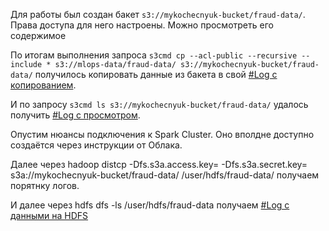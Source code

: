 Для работы был создан бакет `s3://mykochecnyuk-bucket/fraud-data/`. Права доступа для него настроены. Можно просмотреть его содержимое

По итогам выполнения запроса `s3cmd cp --acl-public --recursive --include * s3://mlops-data/fraud-data/ s3://mykochecnyuk-bucket/fraud-data/` получилось копировать данные из бакета в свой [#Log с копированием](log_of_copy.txt).

И по запросу `s3cmd ls s3://mykochecnyuk-bucket/fraud-data/` удалось получить [#Log с просмотром](log_of_ls.txt).

Опустим нюансы подключения к Spark Cluster. Оно вполдне доступно создаётся через инструкции от Облака.

Далее через
hadoop distcp -Dfs.s3a.access.key=<ac> -Dfs.s3a.secret.key=<sc>  s3a://mykochecnyuk-bucket/fraud-data/ /user/hdfs/fraud-data/ получаем порятнку логов.

И далее через hdfs dfs -ls /user/hdfs/fraud-data получаем [#Log с данными на HDFS](log_of_hdfs.txt)
